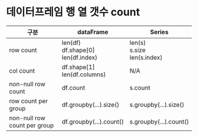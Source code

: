 # 데이터프레임 행 열 갯수 count
|구분|dataFrame|Series|
|--|--|--|
row count|len(df)<br>df.shape[0]<br>len(df.index)|len(s)<br>s.size<br>len(s.index)
col count|df.shape[1]<br>len(df.columns)|N/A
non-null row count|df.count|s.count
row count per group|df.groupby(...).size()|s.groupby(...).size()
non-null row count per group|df.groupby(...).count()|s.groupby(...).count()

